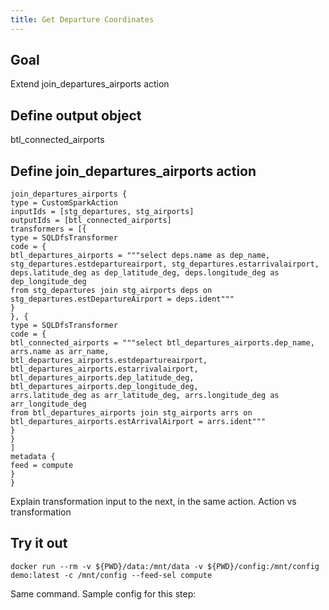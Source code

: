 ```yaml
---
title: Get Departure Coordinates
---
```


## Goal

Extend join_departures_airports action

## Define output object
btl_connected_airports

## Define join_departures_airports action

    join_departures_airports {
    type = CustomSparkAction
    inputIds = [stg_departures, stg_airports]
    outputIds = [btl_connected_airports]
    transformers = [{
    type = SQLDfsTransformer
    code = {
    btl_departures_airports = """select deps.name as dep_name,
    stg_departures.estdepartureairport, stg_departures.estarrivalairport,
    deps.latitude_deg as dep_latitude_deg, deps.longitude_deg as dep_longitude_deg
    from stg_departures join stg_airports deps on stg_departures.estDepartureAirport = deps.ident"""
    }
    }, {
    type = SQLDfsTransformer
    code = {
    btl_connected_airports = """select btl_departures_airports.dep_name, arrs.name as arr_name,
    btl_departures_airports.estdepartureairport, btl_departures_airports.estarrivalairport,
    btl_departures_airports.dep_latitude_deg, btl_departures_airports.dep_longitude_deg,
    arrs.latitude_deg as arr_latitude_deg, arrs.longitude_deg as arr_longitude_deg
    from btl_departures_airports join stg_airports arrs on btl_departures_airports.estArrivalAirport = arrs.ident"""
    }
    }
    ]
    metadata {
    feed = compute
    }
    }

Explain transformation input to the next, in the same action.
Action vs transformation

## Try it out

    docker run --rm -v ${PWD}/data:/mnt/data -v ${PWD}/config:/mnt/config demo:latest -c /mnt/config --feed-sel compute
Same command.
Sample config for this step:
